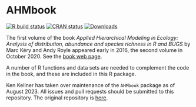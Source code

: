 AHMbook
=======

[![R build
status](https://github.com/kenkellner/AHMbook/workflows/R-CMD-check/badge.svg)](https://github.com/kenkellner/AHMbook/actions)
[![CRAN status](https://www.r-pkg.org/badges/version/AHMbook)](https://cran.r-project.org/web/packages/AHMbook/index.html)
[![Downloads](https://cranlogs.r-pkg.org/badges/last-month/AHMbook)](https://www.r-pkg.org/services)

The first volume of the book *Applied Hierarchical Modeling in Ecology: Analysis of distribution, abundance and species richness in R and BUGS* by Marc Kéry and Andy Royle appeared early in 2016, the second volume in October 2020. See the [book web page](http://www.mbr-pwrc.usgs.gov/pubanalysis/keryroylebook/).

A number of R functions and data sets are needed to complement the code in the book, and these are included in this R package.

Ken Kellner has taken over maintenance of the `AHMbook` package as of August 2023. All issues and pull requests should be submitted to this repository. The original repository is [here](https://github.com/mikemeredith/AHMbook).
